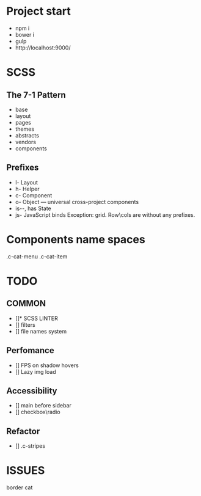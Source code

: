 # Project start
* npm i
* bower i
* gulp
* http://localhost:9000/

# SCSS 

## The 7-1 Pattern
* base
* layout
* pages
* themes
* abstracts
* vendors
* components

## Prefixes

* l- Layout
* h- Helper
* c- Component
* o- Object — universal cross-project components
* is--, has State
* js- JavaScript binds
Exception: grid. Row\cols are without any prefixes.

# Components name spaces
  .c-cat-menu
  .c-cat-item

# TODO

## COMMON
- []* SCSS LINTER
- [] filters
- [] file names system

## Perfomance
- [] FPS on shadow hovers
- [] Lazy img load

## Accessibility
- [] main before sidebar
- [] checkbox\radio

## Refactor
- [] .c-stripes

# ISSUES

border cat
